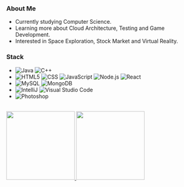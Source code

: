 <h3>About Me </h3>

- Currently studying Computer Science.
- Learning more about Cloud Architecture, Testing and Game Development.
- Interested in Space Exploration, Stock Market and Virtual Reality.

<h3>Stack</h3>

- ![Java](https://img.shields.io/badge/-Java-333333?style=flat&logo=Java&logoColor=007396)
 ![C++](https://img.shields.io/badge/-C++-333333?style=flat&logo=C%2B%2B&logoColor=00599C)
- ![HTML5](https://img.shields.io/badge/-HTML5-333333?style=flat&logo=HTML5)
  ![CSS](https://img.shields.io/badge/-CSS-333333?style=flat&logo=CSS3&logoColor=1572B6)
  ![JavaScript](https://img.shields.io/badge/-JavaScript-333333?style=flat&logo=javascript)
  ![Node.js](https://img.shields.io/badge/-Node.js-333333?style=flat&logo=node.js)
  ![React](https://img.shields.io/badge/-React-333333?style=flat&logo=react)
- ![MySQL](https://img.shields.io/badge/-MySQL-333333?style=flat&logo=mysql)
  ![MongoDB](https://img.shields.io/badge/-MongoDB-333333?style=flat&logo=mongodb)
- ![IntelliJ](https://img.shields.io/badge/-IntelliJ-333333?style=flat&logo=intelliJ-ide&logoColor=2C2255)
  ![Visual Studio Code](https://img.shields.io/badge/-Visual%20Studio%20Code-333333?style=flat&logo=visual-studio-code&logoColor=007ACC)
- ![Photoshop](https://img.shields.io/badge/-Photoshop-333333?style=flat&logo=adobe-photoshop)

<br/>

<a href="https://github.com/dig">
  <img height="180em" src="https://github-readme-stats.vercel.app/api?username=dig&theme=buefy&show_icons=true" />
  <img height="180em" src="https://github-readme-stats.vercel.app/api/top-langs/?username=dig&theme=buefy&layout=compact" />
</a>
